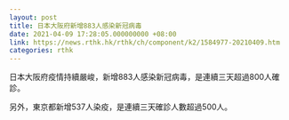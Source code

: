 ```yaml
---
layout: post
title: 日本大阪府新增883人感染新冠病毒
date: 2021-04-09 17:28:05.000000000 +08:00
link: https://news.rthk.hk/rthk/ch/component/k2/1584977-20210409.htm
categories: rthk
---
```


日本大阪府疫情持續嚴峻，新增883人感染新冠病毒，是連續三天超過800人確診。

另外，東京都新增537人染疫，是連續三天確診人數超過500人。
